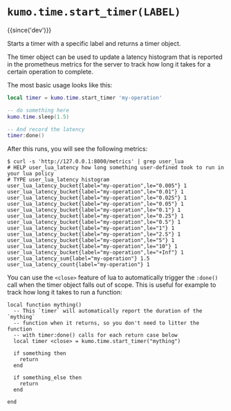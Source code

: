 # `kumo.time.start_timer(LABEL)`

{{since('dev')}}

Starts a timer with a specific label and returns a timer object.

The timer object can be used to update a latency histogram that is reported in
the prometheus metrics for the server to track how long it takes for a certain
operation to complete.

The most basic usage looks like this:

```lua
local timer = kumo.time.start_timer 'my-operation'

-- do something here
kumo.time.sleep(1.5)

-- And record the latency
timer:done()
```

After this runs, you will see the following metrics:

```console
$ curl -s 'http://127.0.0.1:8000/metrics' | grep user_lua
# HELP user_lua_latency how long something user-defined took to run in your lua policy
# TYPE user_lua_latency histogram
user_lua_latency_bucket{label="my-operation",le="0.005"} 1
user_lua_latency_bucket{label="my-operation",le="0.01"} 1
user_lua_latency_bucket{label="my-operation",le="0.025"} 1
user_lua_latency_bucket{label="my-operation",le="0.05"} 1
user_lua_latency_bucket{label="my-operation",le="0.1"} 1
user_lua_latency_bucket{label="my-operation",le="0.25"} 1
user_lua_latency_bucket{label="my-operation",le="0.5"} 1
user_lua_latency_bucket{label="my-operation",le="1"} 1
user_lua_latency_bucket{label="my-operation",le="2.5"} 1
user_lua_latency_bucket{label="my-operation",le="5"} 1
user_lua_latency_bucket{label="my-operation",le="10"} 1
user_lua_latency_bucket{label="my-operation",le="+Inf"} 1
user_lua_latency_sum{label="my-operation"} 1.5
user_lua_latency_count{label="my-operation"} 1
```

You can use the `<close>` feature of lua to automatically trigger the `:done()` call
when the timer object falls out of scope.  This is useful for example to track how
long it takes to run a function:

```
local function mything()
  -- This `timer` will automatically report the duration of the `mything`
  -- function when it returns, so you don't need to litter the function
  -- with timer:done() calls for each return case below
  local timer <close> = kumo.time.start_timer("mything")

  if something then
    return
  end

  if something_else then
    return
  end

end
```

